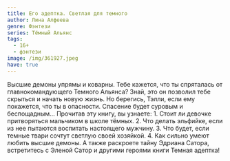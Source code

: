 ```yaml
---
title: Его адептка. Светлая для темного
author: Лина Алфеева
genre: Фэнтези
series: Тёмный Альянс
tags:
  - 16+
  - фэнтези
image: /img/361927.jpeg
have: true
---
```

Высшие демоны упрямы и коварны. Тебе кажется, что ты спряталась от главнокомандующего Темного Альянса? Знай, это он позволил тебе скрыться и начать новую жизнь. Но берегись, Тэлли, если ему покажется, что ты в опасности. Спасение будет суровым и беспощадным… Прочитав эту книгу, вы узнаете: 1. Стоит ли девочке притворяться мальчиком в школе тёмных. 2. Что делать эльфийке, если из нее пытаются воспитать настоящего мужчину. 3. Что будет, если темные твари сочтут светлую своей хозяйкой. 4. Как сильно умеют любить высшие демоны. А также раскроете тайну Эдриана Сатора, встретитесь с Эленой Сатор и другими героями книги Темная адептка!
